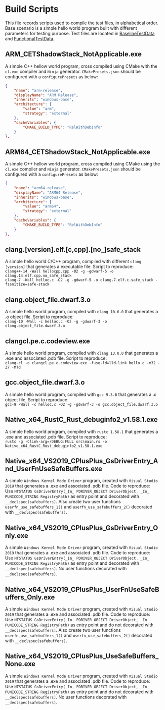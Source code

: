 # Build Scripts

This file records scripts used to compile the test files, in alphabetical order.
Base scenario is a simple hello world program built with different parameters for testing purpose.
Test files are located in [BaselineTestData](https://github.com/microsoft/binskim/tree/main/src/Test.FunctionalTests.BinSkim.Driver/BaselineTestData) and [FunctionalTestData](https://github.com/microsoft/binskim/tree/main/src/Test.FunctionalTests.BinSkim.Rules/FunctionalTestData).

## ARM_CETShadowStack_NotApplicable.exe

A simple C++ hellow world program, cross compiled using CMake with the `cl.exe` compiler and `Ninja` generator.
`CMakePresets.json` should be configured with a `configurePresets` as below:

```json
{
    "name": "arm-release",
    "displayName": "ARM Release",
    "inherits": "windows-base",
    "architecture": {
        "value": "arm",
        "strategy": "external"
    },
    "cacheVariables": {
        "CMAKE_BUILD_TYPE": "RelWithDebInfo"
    }
},
```

## ARM64_CETShadowStack_NotApplicable.exe

A simple C++ hellow world program, cross compiled using CMake using the `cl.exe` compiler and `Ninja` generator.
`CMakePresets.json` should be configured with a `configurePresets` as below:

```json
{
    "name": "arm64-release",
    "displayName": "ARM64 Release", 
    "inherits": "windows-base",
    "architecture": {
        "value": "arm64",
        "strategy": "external"
    },
    "cacheVariables": {
        "CMAKE_BUILD_TYPE": "RelWithDebInfo"
    }
},
```

## clang.[version].elf.[c,cpp].[no_]safe_stack

A simple hello world C/C++ program, compiled with different `clang [version]` that generates a executable file. Script to reproduce:  
`clang++-14 -Wall hellocpp.cpp -O2 -g -gdwarf-5 -o clang.14.elf.cpp.no_safe_stack`  
`clang-7 -Wall helloc.c -O2 -g -gdwarf-5 -o clang.7.elf.c.safe_stack -fsanitize=safe-stack`

## clang.object_file.dwarf.3.o

A simple hello world program, compiled with `clang 10.0.0` that generates a .o object file. Script to reproduce:  
`clang-10 -Wall -c helloc.c -O2 -g -gdwarf-3 -o clang.object_file.dwarf.3.o`

## clangcl.pe.c.codeview.exe

A simple hello world program, compiled with `clang 13.0.0` that generates a .exe and associated .pdb file. Script to reproduce:  
`clang-cl -o clangcl.pe.c.codeview.exe -fuse-ld=lld-link hello.c -m32 -Z7 -MTd`

## gcc.object_file.dwarf.3.o

A simple hello world program, compiled with `gcc 9.3.0` that generates a .o object file. Script to reproduce:  
`gcc-9 -Wall -c helloc.c -O2 -g -gdwarf-3 -o gcc.object_file.dwarf.3.o`

## Native_x64_RustC_Rust_debuginfo2_v1.58.1.exe

A simple hello world program, compiled with `rustc 1.58.1` that generates a .exe and associated .pdb file. Script to reproduce:  
`rustc -g -Clink-arg=/DEBUG:FULL src\main.rs -o Native_x64_RustC_Rust_debuginfo2_v1.58.1.exe`

## Native_x64_VS2019_CPlusPlus_GsDriverEntry_And_UserFnUseSafeBuffers.exe

A simple `Windows Kernel Mode Driver` program, created with `Visual Studio 2019` that generates a .exe and associated .pdb file. Code to reproduce:  
Use `NTSTATUS GsDriverEntry(_In_ PDRIVER_OBJECT DriverObject, _In_ PUNICODE_STRING RegistryPath)` as entry point and decorated with `__declspec(safebuffers)`.
Also create two user functions `userfn_use_safebuffers_1()` and `userfn_use_safebuffers_2()` decorated with `__declspec(safebuffers)`.

## Native_x64_VS2019_CPlusPlus_GsDriverEntry_Only.exe

A simple `Windows Kernel Mode Driver` program, created with `Visual Studio 2019` that generates a .exe and associated .pdb file. Code to reproduce:  
Use `NTSTATUS GsDriverEntry(_In_ PDRIVER_OBJECT DriverObject, _In_ PUNICODE_STRING RegistryPath)` as entry point and decorated with `__declspec(safebuffers)`.
No user functions decorated with `__declspec(safebuffers)`.

## Native_x64_VS2019_CPlusPlus_UserFnUseSafeBuffers_Only.exe

A simple `Windows Kernel Mode Driver` program, created with `Visual Studio 2019` that generates a .exe and associated .pdb file. Code to reproduce:  
Use `NTSTATUS GsDriverEntry(_In_ PDRIVER_OBJECT DriverObject, _In_ PUNICODE_STRING RegistryPath)` as entry point and do not decorated with `__declspec(safebuffers)`.
Also create two user functions `userfn_use_safebuffers_1()` and `userfn_use_safebuffers_2()` decorated with `__declspec(safebuffers)`.

## Native_x64_VS2019_CPlusPlus_UseSafeBuffers_None.exe

A simple `Windows Kernel Mode Driver` program, created with `Visual Studio 2019` that generates a .exe and associated .pdb file. Code to reproduce:  
Use `NTSTATUS GsDriverEntry(_In_ PDRIVER_OBJECT DriverObject, _In_ PUNICODE_STRING RegistryPath)` as entry point and do not decorated with `__declspec(safebuffers)`.
No user functions decorated with `__declspec(safebuffers)`.
